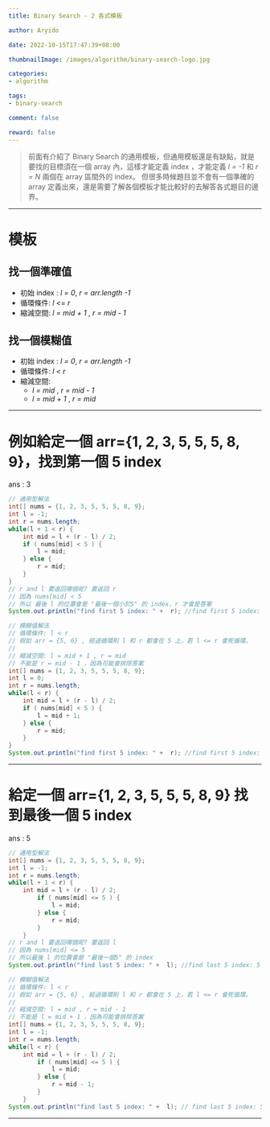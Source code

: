 ```yaml
---
title: Binary Search - 2 各式模板

author: Aryido

date: 2022-10-15T17:47:39+08:00

thumbnailImage: /images/algorithm/binary-search-logo.jpg

categories:
- algorithm

tags:
- binary-search

comment: false

reward: false
---
```

<!--BODY-->
> 前面有介紹了 Binary Search 的通用模板，但通用模板還是有缺點，就是要找的目標須在一個 array 內，這樣才能定義 index ，才能定義 *l = -1* 和 *r = N* 兩個在 array 區間外的 index。 但很多時候題目並不會有一個準確的 array 定義出來，還是需要了解各個模板才能比較好的去解答各式題目的邊界。

<!--more-->

---

# 模板

## 找一個準確值
- 初始 index : *l = 0*, *r = arr.length -1*
- 循環條件: *l <= r*
- 縮減空間: *l = mid + 1* , *r = mid - 1*

## 找一個模糊值
- 初始 index : *l = 0*, *r = arr.length -1*
- 循環條件: *l < r*
- 縮減空間:
  - *l = mid* , *r = mid - 1*
  - *l = mid + 1* , *r = mid*

---

# 例如給定一個 arr={1, 2, 3, 5, 5, 5, 8, 9}，找到第一個 **5** index

ans : 3
```java
// 通用型解法
int[] nums = {1, 2, 3, 5, 5, 5, 8, 9};
int l = -1;
int r = nums.length;
while(l + 1 < r) {
	int mid = l + (r - l) / 2;
	if ( nums[mid] < 5 ) {
		l = mid;
	} else {
		r = mid;
	}
}
// r and l 要返回哪個呢? 要返回 r
// 因為 nums[mid] < 5
// 所以 最後 l 的位置會是 "最後一個小於5" 的 index，r 才會是答案
System.out.println("find first 5 index: " +  r); //find first 5 index: 3
```

```java
// 模糊值解法
// 循環條件: l < r
// 假如 arr = {5, 6} , 經過循環則 l 和 r 都會在 5 上，若 l <= r 會死循環。
//
// 縮減空間: l = mid + 1 , r = mid
// 不能是 r = mid - 1 ，因為可能會排除答案
int[] nums = {1, 2, 3, 5, 5, 5, 8, 9};
int l = 0;
int r = nums.length;
while(l < r) {
	int mid = l + (r - l) / 2;
	if ( nums[mid] < 5 ) {
		l = mid + 1;
	} else {
		r = mid;
	}
}
System.out.println("find first 5 index: " +  r); //find first 5 index: 3
```

---

# 給定一個 arr={1, 2, 3, 5, 5, 5, 8, 9} 找到最後一個 **5** index
ans : 5
```java
// 通用型解法
int[] nums = {1, 2, 3, 5, 5, 5, 8, 9};
int l = -1;
int r = nums.length;
while(l + 1 < r) {
	int mid = l + (r - l) / 2;
		if ( nums[mid] <= 5 ) {
			l = mid;
		} else {
			r = mid;
		}
	}
// r and l 要返回哪個呢? 要返回 l
// 因為 nums[mid] <= 5
// 所以最後 l 的位置會是 "最後一個5" 的 index
System.out.println("find last 5 index: " +  l); //find last 5 index: 5
```

```java
// 模糊值解法
// 循環條件: l < r
// 假如 arr = {5, 6} , 經過循環則 l 和 r 都會在 5 上，若 l <= r 會死循環。
//
// 縮減空間: l = mid , r = mid - 1
// 不能是 l = mid + 1 ，因為可能會排除答案
int[] nums = {1, 2, 3, 5, 5, 5, 8, 9};
int l = -1;
int r = nums.length;
while(l < r) {
	int mid = l + (r - l) / 2;
		if ( nums[mid] <= 5 ) {
			l = mid;
		} else {
			r = mid - 1;
		}
	}
System.out.println("find last 5 index: " +  l); // find last 5 index: 5
```

---
